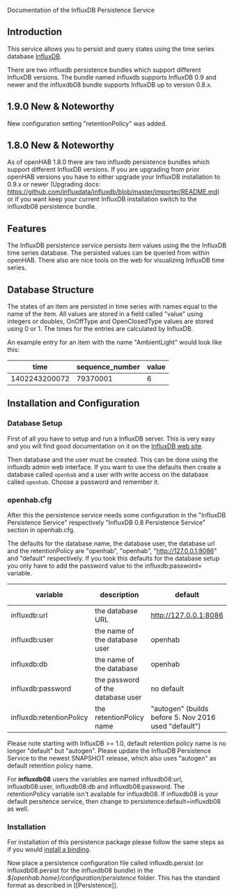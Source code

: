 Documentation of the InfluxDB Persistence Service

## Introduction

This service allows you to persist and query states using the time series database 
[InfluxDB](http://influxdb.org).

There are two influxdb persistence bundles which support different InfluxDB versions.
The bundle named influxdb supports InfluxDB 0.9 and newer and the influxdb08 bundle supports 
InfluxDB up to version 0.8.x.

## 1.9.0 New & Noteworthy
New configuration setting "retentionPolicy" was added.

## 1.8.0 New & Noteworthy
As of openHAB 1.8.0 there are two influxdb persistence bundles which support different InfluxDB versions.
If you are upgrading from prior openHAB versions you have to either upgrade your InfluxDB installation to 0.9.x or newer
(Upgrading docs: https://github.com/influxdata/influxdb/blob/master/importer/README.md) or if you want 
keep your current InfluxDB installation switch to the influxdb08 persistence bundle.

## Features

The InfluxDB persistence service persists item values using the the InfluxDB time series database.
The persisted values can be queried from within openHAB. There also are nice tools on the web for 
visualizing InfluxDB time series.

## Database Structure
The states of an item are persisted in time series with names equal to the name of the item. 
All values are stored in a field called "value" using integers or doubles, OnOffType and 
OpenClosedType values are stored using 0 or 1. 
The times for the entries are calculated by InfluxDB.

An example entry for an item with the name "AmbientLight" would look like this:

|time |   sequence_number| value|
|-----|-----------------|-------|
|1402243200072 |  79370001 |   6|


## Installation and Configuration
### Database Setup
First of all you have to setup and run a InfluxDB server. This is very easy and you will find good
documentation on it on the [InfluxDB web site](http://influxdb.com/docs/v0.8/introduction/installation.html).

Then database and the user must be created. This can be done using the influxdb 
admin web interface. If you want to use the defaults then create a database called
```openhab``` and a user with write access on the database called ```openhab```. 
Choose a password and remember it.

### openhab.cfg
After this the persistence service needs some configuration in the "InfluxDB Persistence Service" 
respectively "InfluxDB 0.8 Persistence Service" section in openhab.cfg.

The defaults for the database name, the database user, the database url and the retentionPolicy are "openhab",
"openhab", "http://127.0.0.1:8086" and "default" respectively. If you took this defaults for the database setup 
you only have to add the password value to the influxdb:password=<password> variable.

| variable            | description                   | default |openhab version|
|---------------------|-------------------------------|---------|---------------|
|influxdb:url         | the database URL              | http://127.0.0.1:8086 | <= 1.8 | 
|influxdb:user        | the name of the database user | openhab | <= 1.8 |
|influxdb:db          | the name of the database      | openhab | <= 1.8 |
|influxdb:password   | the password of the database user | no default | <= 1.8 |
|influxdb:retentionPolicy | the retentionPolicy name | "autogen" (builds before 5. Nov 2016 used "default") | >= 1.9 |

Please note starting with InfluxDB >= 1.0, default retention policy name is no longer "default" but "autogen". Please update the InfluxDB Persistence Service to the newest SNAPSHOT release, which also uses "autogen" as default retention policy name. 

For __influxdb08__ users the variables are named influxdb08:url, influxdb08:user, influxdb08:db and influxdb08:password. The retentionPolicy variable isn't available for influxdb08. If influxdb08 is your default persitence service, then change to persistence:default=influxdb08 as well. 

### Installation
For installation of this persistence package please follow the same steps as if you would [install a binding](Bindings).

Now place a persistence configuration file called influxdb.persist (or influxdb08.persist for the influxdb08 bundle) in the 
_${openhab.home}/configuration/persistence_ folder. This has the standard format as described in [[Persistence]].